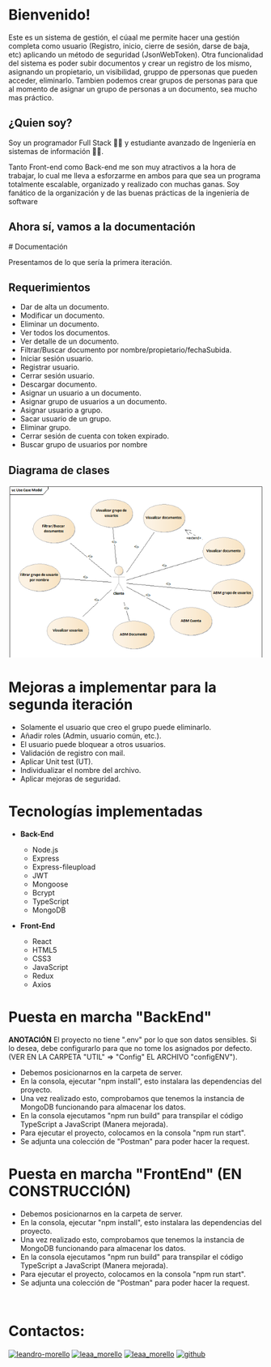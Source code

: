 # Bienvenido!

Este es un sistema de gestión, el cúaal me permite hacer una gestión completa como usuario (Registro, inicio, cierre de sesión, darse de baja, etc) aplicando un método de seguridad (JsonWebToken). Otra funcionalidad del sistema es poder subir documentos y crear un registro de los mismo, asignando un propietario, un visibilidad, gruppo de ppersonas que pueden acceder, eliminarlo. Tambien podemos crear grupos de personas para que al momento de asignar un grupo de personas a un documento, sea mucho mas práctico.

<h2>¿Quien soy?</h2>
<p  align="left">      Soy un programador Full Stack ​🧑‍💻​ y estudiante avanzado de Ingeniería en sistemas de información 👨‍💻.</p>
<p  align="left"> Tanto Front-end como Back-end me son muy atractivos a la hora de trabajar, lo cual me lleva a esforzarme en ambos para que sea un programa totalmente escalable, organizado y realizado con muchas ganas. Soy fanático de la organización y de las buenas prácticas de la ingeniería de software</p>

<h2>Ahora sí, vamos a la documentación</h2>
# Documentación

Presentamos de lo que sería la primera iteración.

## Requerimientos

- Dar de alta un documento.
- Modificar un documento.
- Eliminar un documento.
- Ver todos los documentos.
- Ver detalle de un documento.
- Filtrar/Buscar documento por nombre/propietario/fechaSubida.
- Iniciar sesión usuario.
- Registrar usuario.
- Cerrar sesión usuario.
- Descargar documento.
- Asignar un usuario a un documento.
- Asignar grupo de usuarios a un documento.
- Asignar usuario a grupo.
- Sacar usuario de un grupo.
- Eliminar grupo.
- Cerrar sesión de cuenta con token expirado.
- Buscar grupo de usuarios por nombre

## Diagrama de clases

<a href="./Diagrama/CU_Crowdar.png"><img src="./Diagrama/CU_Crowdar.png" alt="Diagrama de clases" /></a>

# Mejoras a implementar para la segunda iteración
- Solamente el usuario que creo el grupo puede eliminarlo.
- Añadir roles (Admin, usuario común, etc.).
- El usuario puede bloquear a otros usuarios.
- Validación de registro con mail.
- Aplicar Unit test (UT).
- Individualizar el nombre del archivo.
- Aplicar mejoras de seguridad.
# Tecnologías implementadas
- **Back-End**
    - Node.js
    - Express
    - Express-fileupload
    - JWT
    - Mongoose
    - Bcrypt
    - TypeScript
    - MongoDB

- **Front-End**
    - React
    - HTML5
    - CSS3
    - JavaScript
    - Redux
    - Axios

# Puesta en marcha "BackEnd"

**ANOTACIÓN**
El proyecto no tiene ".env" por lo que son datos sensibles. Si lo desea, debe configurarlo para que no tome los asignados por defecto. (VER EN LA CARPETA "UTIL" => "Config" EL ARCHIVO "configENV").

- Debemos posicionarnos en la carpeta de server.
- En la consola, ejecutar "npm install", esto instalara las dependencias del proyecto.
- Una vez realizado esto, comprobamos que tenemos la instancia de MongoDB funcionando para almacenar los datos.
- En la consola ejecutamos "npm run build" para transpilar el código TypeScript a JavaScript (Manera mejorada).
- Para ejecutar el proyecto, colocamos en la consola "npm run start".
- Se adjunta una colección de "Postman" para poder hacer la request.

# Puesta en marcha "FrontEnd" (EN CONSTRUCCIÓN)

- Debemos posicionarnos en la carpeta de server.
- En la consola, ejecutar "npm install", esto instalara las dependencias del proyecto.
- Una vez realizado esto, comprobamos que tenemos la instancia de MongoDB funcionando para almacenar los datos.
- En la consola ejecutamos "npm run build" para transpilar el código TypeScript a JavaScript (Manera mejorada).
- Para ejecutar el proyecto, colocamos en la consola "npm run start".
- Se adjunta una colección de "Postman" para poder hacer la request.


</br>
<h1>Contactos: </h3>
<p align="left">
<a href="https://linkedin.com/in/leandro-morello/" target="blank"><img align="center" src="https://raw.githubusercontent.com/rahuldkjain/github-profile-readme-generator/master/src/images/icons/Social/linked-in-alt.svg" alt="leandro-morello" height="30" width="40" /></a>
<a href="https://www.instagram.com/leaa_morello/" target="blank"><img align="center" src="https://raw.githubusercontent.com/rahuldkjain/github-profile-readme-generator/master/src/images/icons/Social/instagram.svg" alt="leaa_morello" height="30" width="40" /></a>
  <a href="https://www.facebook.com/leoomorello/" target="blank"><img align="center" src="https://user-images.githubusercontent.com/71276668/169935334-b471a669-7c1b-435f-b245-308490dd1d4f.png" alt="leaa_morello" height="40" width="40" /></a>
  <a href="https://github.com/Lean97-start" target="blank"><img align="center" src="https://www.logotypes101.com/logos/612/3BF36CF1857F8854E2C416AC23E2397F/github_logo.png" alt="github" height="40" width="40" /></a>
</p>
